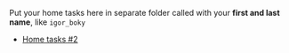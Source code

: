 Put your home tasks here in separate folder called with your **first and last name**, like `igor_boky`

* [Home tasks #2](https://docs.google.com/document/d/1BWJ5N7ii-U7xAHvJjtVC2ixg2FOvYJJNHmVJsdcBITk/edit?usp=sharing)
